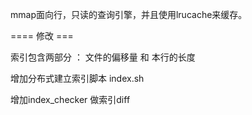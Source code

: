 mmap面向行，只读的查询引擎，并且使用lrucache来缓存。

==== 修改 ===

索引包含两部分 ： 文件的偏移量 和 本行的长度 

增加分布式建立索引脚本 index.sh

增加index_checker 做索引diff

